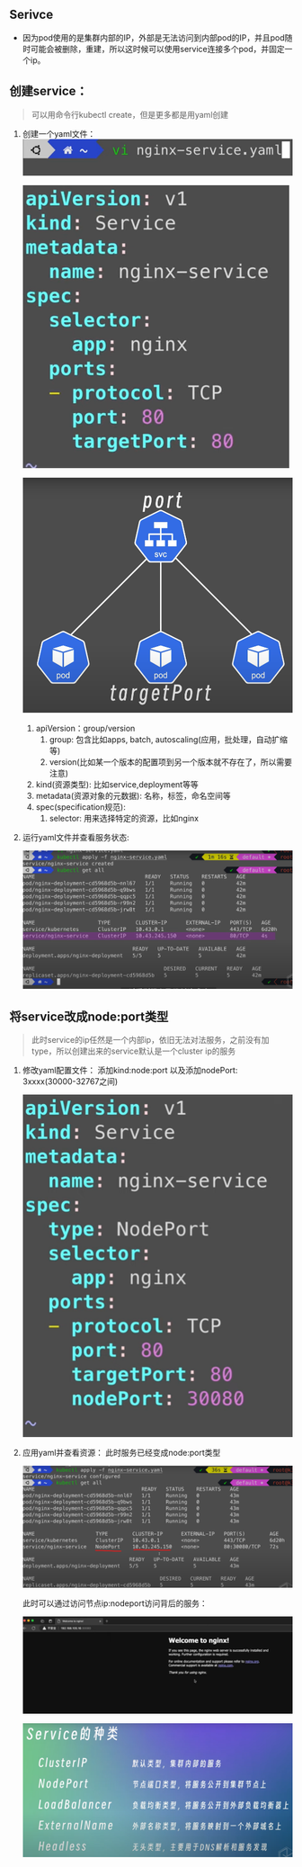 ## Serivce
- 因为pod使用的是集群内部的IP，外部是无法访问到内部pod的IP，并且pod随时可能会被删除，重建，所以这时候可以使用service连接多个pod，并固定一个ip。

## 创建service：
> 可以用命令行kubectl create，但是更多都是用yaml创建
1. 创建一个yaml文件：
    ![alt text](image-53.png)

    ![alt text](image-54.png)

    ![alt text](image-55.png)
    
    1. apiVersion：group/version
        1. group: 包含比如apps, batch, autoscaling(应用，批处理，自动扩缩等)
        2. version(比如某一个版本的配置项到另一个版本就不存在了，所以需要注意)
    2. kind(资源类型):
    比如service,deployment等等
    3. metadata(资源对象的元数据):
    名称，标签，命名空间等
    4. spec(specification规范):
        1. selector: 用来选择特定的资源，比如nginx


2. 运行yaml文件并查看服务状态:

    ![alt text](image-56.png)

 ## 将service改成node:port类型
 > 此时service的ip任然是一个内部ip，依旧无法对法服务，之前没有加type，所以创建出来的service默认是一个cluster ip的服务
 1. 修改yaml配置文件：
    添加kind:node:port
    以及添加nodePort: 3xxxx(30000-32767之间)

    ![alt text](image-57.png)

2. 应用yaml并查看资源：
    此时服务已经变成node:port类型

    ![alt text](image-58.png)

    此时可以通过访问节点ip:nodeport访问背后的服务：

    ![ ](image-59.png)

    ![alt text](image-60.png)